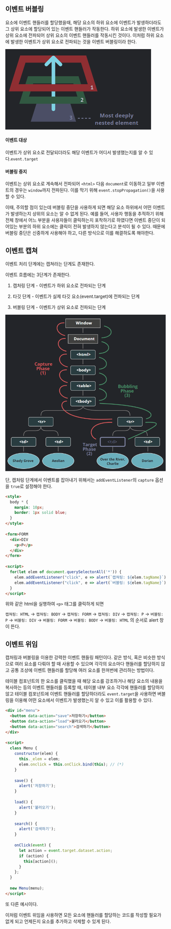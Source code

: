 ## 이벤트 버블링

요소에 이벤트 핸들러를 할당했을때, 해당 요소의 하위 요소에 이벤트가 발생하더라도 그 상위 요소에 할당되어 있는 이벤트 핸들러가 작동한다. 하위 요소에 발생한 이벤트가 상위 요소에 전파되어 상위 요소의 이벤트 핸들러를 작동시킨 것이다. 이처럼 하위 요소에 발생한 이벤트가 상위 요소로 전파되는 것을 이벤트 버블링이라 한다.

![](assets_이벤트/2023-10-17-21-28-38-image.png)

#### 이벤트 대상

이벤트가 상위 요소로 전달되더라도 해당 이벤트가 어디서 발생했는지를 알 수 있다.`event.target`

#### 버블링 중지

이벤트는 상위 요소로 계속해서 전파되어 `<html>` 다음 `document`로 이동하고 일부 이벤트의 경우는 `window`까지 전파된다. 이를 막기 위해 `event.stopPropagation()`을 사용할 수 있다.

이때, 주의할 점이 있는데 버블링 중단을 사용하게 되면 해당 요소 하위에서 어떤 이벤트가 발생하는지 상위의 요소는 알 수 없게 된다. 예를 들어, 사용자 행동을 추적하기 위해 전체 창에서 어느 부분을 사용자들이 클릭하는지 포착하기로 하였다면 이벤트 중단이 되어있는 부분의 하위 요소에는 클릭이 전혀 발생하지 않는다고 분석이 될 수 있다. 때문에 버블링 중단은 신중하게 사용해야 하고, 다른 방식으로 이를 해결하도록 해야한다.

## 이벤트 캡쳐

이벤트 처리 단계에는 캡쳐라는 단계도 존재한다.

이벤트 흐름에는 3단계가 존재한다.

1. 캡처링 단계 - 이벤트가 하위 요소로 전파되는 단계

2. 타깃 단계 - 이벤트가 실제 타깃 요소(event.target)에 전파되는 단계

3. 버블링 단계 - 이벤트가 상위 요소로 전파되는 단계

![](assets_이벤트/2023-10-18-23-49-24-image.png)

단, 캡처링 단계에서 이벤트를 잡아내기 위해서는 `addEventListener`의 `capture` 옵션을 `true`로 설정해야 한다.

```html
<style>
  body * {
    margin: 10px;
    border: 1px solid blue;
  }
</style>

<form>FORM
  <div>DIV
    <p>P</p>
  </div>
</form>

<script>
  for(let elem of document.querySelectorAll('*')) {
    elem.addEventListener("click", e => alert(`캡쳐링: ${elem.tagName}`), true);
    elem.addEventListener("click", e => alert(`버블링: ${elem.tagName}`));
  }
</script>
```

위와 같은 html을 실행하여 `<p>` 태그를 클릭하게 되면 

`캡쳐링: HTML` -> `캡쳐링: BODY` -> `캡쳐링: FORM` -> `캡쳐링: DIV` -> `캡쳐링: P` -> `버블링: P` -> `버블링: DIV` -> `버블링: FORM` -> `버블링: BODY` -> `버블링: HTML` 의 순서로 alert 창이 뜬다.

## 이벤트 위임

캡처링과 버블링을 이용한 강력한 이벤트 핸들링 패턴이다. 같은 방식, 혹은 비슷한 방식으로 여러 요소를 다뤄야 할 때 사용할 수 있으며 각각의 요소마다 핸들러를 할당하지 않고 공통 조상에 이벤트 핸들러를 할당해 여러 요소를 한꺼번에 관리하는 방법이다.

테이블 컴포넌트의 한 요소를 클릭했을 때 해당 요소를 강조하거나 해당 요소의 내용을 복사하는 등의 이벤트 핸들러를 등록할 때, 테이블 내부 요소 각각에 핸들러를 할당하지 않고 테이블 컴포넌트에 이벤트 핸들러를 할당하더라도 `event.target`을 사용하면 버블링을 이용해 어떤 요소에서 이벤트가 발생했는지 알 수 있고 이를 활용할 수 있다.

```html
<div id="menu">
  <button data-action="save">저장하기</button>
  <button data-action="load">불러오기</button>
  <button data-action="search">검색하기</button>
</div>

<script>
  class Menu {
    constructor(elem) {
      this._elem = elem;
      elem.onclick = this.onClick.bind(this); // (*)
    }

    save() {
      alert('저장하기');
    }

    load() {
      alert('불러오기');
    }

    search() {
      alert('검색하기');
    }

    onClick(event) {
      let action = event.target.dataset.action;
      if (action) {
        this[action]();
      }
    };
  }

  new Menu(menu);
</script>
```

또 다른 예시이다.

이처럼 이벤트 위임을 사용하면 모든 요소에 핸들러를 할당하는 코드를 작성할 필요가 없게 되고 언제든지 요소를 추가하고 삭제할 수 있게 된다.
